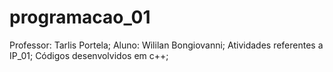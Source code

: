 # programacao_01
Professor: Tarlis Portela;
Aluno: Wililan Bongiovanni;
Atividades referentes a IP_01;
Códigos desenvolvidos em c++;
